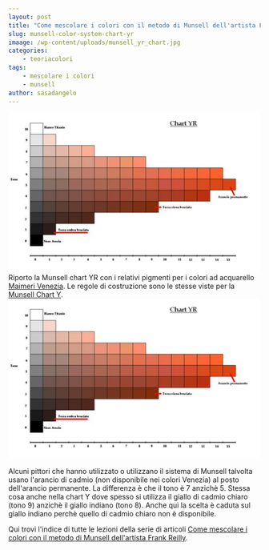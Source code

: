 ```yaml
---
layout: post
title: "Come mescolare i colori con il metodo di Munsell dell'artista Frank Reilly. La tabella dei colori per la gamma degli aranci."
slug: munsell-color-system-chart-yr
imaage: /wp-content/uploads/munsell_yr_chart.jpg
categories:
    - teoriacolori
tags:
    - mescolare i colori
    - munsell
author: sasadangelo
---
```


![munsell_yr_chart](/wp-content/uploads/munsell_yr_chart.jpg "munsell_yr_chart") Riporto la Munsell chart YR con i relativi pigmenti per i colori ad acquarello [Maimeri Venezia](http://www.maimeri.it/it/categorie/acquerello/venezia.html). Le regole di costruzione sono le stesse viste per la [Munsell Chart Y](/munsell-color-system-vii-parte-chart-y/). ![munsell_yr_chart](/wp-content/uploads/munsell_yr_chart.jpg "munsell_yr_chart")

Alcuni pittori che hanno utilizzato o utilizzano il sistema di Munsell talvolta usano l'arancio di cadmio (non disponibile nei colori Venezia) al posto dell'arancio permanente. La differenza è che il tono è 7 anzichè 5. Stessa cosa anche nella chart Y dove spesso si utilizza il giallo di cadmio chiaro (tono 9) anzichè il giallo indiano (tono 8). Anche qui la scelta è caduta sul giallo indiano perchè quello di cadmio chiaro non è disponibile.

Qui trovi l'indice di tutte le lezioni della serie di articoli [Come mescolare i colori con il metodo di Munsell dell'artista Frank Reilly](https://www.disegnoepittura.it/munsell-color-system/).
